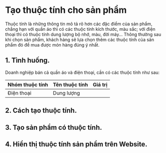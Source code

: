 # Tạo thuộc tính cho sản phẩm
Thuộc tính là những thông tin mô tả rõ hơn các đặc điểm của sản phẩm, chẳng hạn với quần áo thì có các thuộc tính kích thước, màu sắc; với điện thoại thì có thuộc tính dung lượng bộ nhớ, màu, đời máy... Thông thường sau khi chọn sản phẩm, khách hàng sẽ lựa chọn thêm các thuộc tính của sản phẩm đó để mua được món hàng đúng ý nhất.
## 1. Tình huống.
Doanh nghiệp bán cả quần áo và điện thoại, cần có các thuộc tính như sau:

Nhóm thuộc tính|Tên thuộc tính|Giá trị
--------|------|--------
Điện thoại|Dung lượng
          
## 2. Cách tạo thuộc tính.

## 3. Tạo sản phẩm có thuộc tính.
## 4. Hiển thị thuộc tính sản phẩm trên Website.
